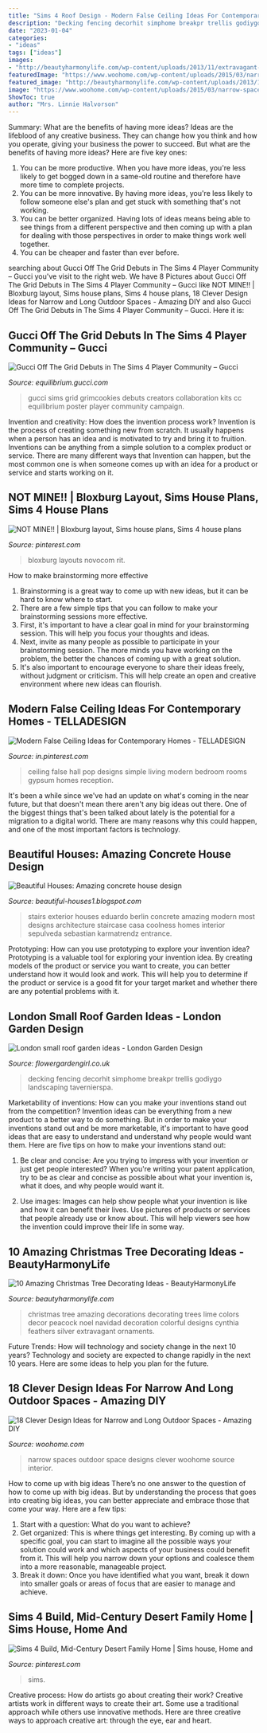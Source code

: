 ```yaml
---
title: "Sims 4 Roof Design - Modern False Ceiling Ideas For Contemporary Homes"
description: "Decking fencing decorhit simphome breakpr trellis godiygo landscaping tavernierspa"
date: "2023-01-04"
categories:
- "ideas"
tags: ["ideas"]
images:
- "http://beautyharmonylife.com/wp-content/uploads/2013/11/extravagant-Christmas-tree-in-blue-and-lime-colors.jpg"
featuredImage: "https://www.woohome.com/wp-content/uploads/2015/03/narrow-space-designs-woohome-7.jpg"
featured_image: "http://beautyharmonylife.com/wp-content/uploads/2013/11/extravagant-Christmas-tree-in-blue-and-lime-colors.jpg"
image: "https://www.woohome.com/wp-content/uploads/2015/03/narrow-space-designs-woohome-7.jpg"
ShowToc: true
author: "Mrs. Linnie Halvorson"
---
```



Summary: What are the benefits of having more ideas?
Ideas are the lifeblood of any creative business. They can change how you think and how you operate, giving your business the power to succeed. But what are the benefits of having more ideas? Here are five key ones:
1. You can be more productive. When you have more ideas, you're less likely to get bogged down in a same-old routine and therefore have more time to complete projects.
2. You can be more innovative. By having more ideas, you're less likely to follow someone else's plan and get stuck with something that's not working.
3. You can be better organized. Having lots of ideas means being able to see things from a different perspective and then coming up with a plan for dealing with those perspectives in order to make things work well together.
4. You can be cheaper and faster than ever before.

	

		
searching about Gucci Off The Grid Debuts in The Sims 4 Player Community – Gucci you've visit to the right web. We have 8 Pictures about Gucci Off The Grid Debuts in The Sims 4 Player Community – Gucci like NOT MINE!! | Bloxburg layout, Sims house plans, Sims 4 house plans, 18 Clever Design Ideas for Narrow and Long Outdoor Spaces - Amazing DIY and also Gucci Off The Grid Debuts in The Sims 4 Player Community – Gucci. Here it is:
		
    
## Gucci Off The Grid Debuts In The Sims 4 Player Community – Gucci

<img loading=lazy src="https://equilibrium.gucci.com/wp-content/uploads/2020/10/GC-campaign-poster_rev.jpg" onerror="this.onerror=null;this.src='https://tse1.mm.bing.net/th?id=OIP.VmHxSFX5WXRzzGYhqX4AfgHaLH&amp;pid=15.1';" alt="Gucci Off The Grid Debuts in The Sims 4 Player Community – Gucci">

_Source: equilibrium.gucci.com_

>gucci sims grid grimcookies debuts creators collaboration kits cc equilibrium poster player community campaign. 

	

Invention and creativity: How does the invention process work?
Invention is the process of creating something new from scratch. It usually happens when a person has an idea and is motivated to try and bring it to fruition. Inventions can be anything from a simple solution to a complex product or service. There are many different ways that Invention can happen, but the most common one is when someone comes up with an idea for a product or service and starts working on it.

    
## NOT MINE!! | Bloxburg Layout, Sims House Plans, Sims 4 House Plans

<img loading=lazy src="https://i.pinimg.com/736x/c6/38/37/c63837f9189163e09bcf5f049f4e82ad.jpg" onerror="this.onerror=null;this.src='https://tse4.mm.bing.net/th?id=OIP.UJS6p09s0iVK5TjzPLN1kwHaFq&amp;pid=15.1';" alt="NOT MINE!! | Bloxburg layout, Sims house plans, Sims 4 house plans">

_Source: pinterest.com_

>bloxburg layouts novocom rit. 

	

How to make brainstorming more effective
1. Brainstorming is a great way to come up with new ideas, but it can be hard to know where to start.
2. There are a few simple tips that you can follow to make your brainstorming sessions more effective.
3. First, it's important to have a clear goal in mind for your brainstorming session. This will help you focus your thoughts and ideas.
4. Next, invite as many people as possible to participate in your brainstorming session. The more minds you have working on the problem, the better the chances of coming up with a great solution.
5. It's also important to encourage everyone to share their ideas freely, without judgment or criticism. This will help create an open and creative environment where new ideas can flourish.

    
## Modern False Ceiling Ideas For Contemporary Homes - TELLADESIGN

<img loading=lazy src="https://i.pinimg.com/736x/5e/c0/fb/5ec0fbbd6e42ddcb7e955544a8638093.jpg" onerror="this.onerror=null;this.src='https://tse4.mm.bing.net/th?id=OIP.VnDQPwogvnK3tU1d89QhGwHaF7&amp;pid=15.1';" alt="Modern False Ceiling Ideas for Contemporary Homes - TELLADESIGN">

_Source: in.pinterest.com_

>ceiling false hall pop designs simple living modern bedroom rooms gypsum homes reception. 

	

It's been a while since we've had an update on what's coming in the near future, but that doesn't mean there aren't any big ideas out there. One of the biggest things that's been talked about lately is the potential for a migration to a digital world. There are many reasons why this could happen, and one of the most important factors is technology.

    
## Beautiful Houses: Amazing Concrete House Design

<img loading=lazy src="http://4.bp.blogspot.com/-HAnvxkQyAnQ/TrRwfPs9sPI/AAAAAAAABxg/lCOdchGPhYI/s1600/nice%2Bhouse%2B8.jpg" onerror="this.onerror=null;this.src='https://tse4.mm.bing.net/th?id=OIP.BK4bh7GfY93BPfguVY80mwHaE8&amp;pid=15.1';" alt="Beautiful Houses: Amazing concrete house design">

_Source: beautiful-houses1.blogspot.com_

>stairs exterior houses eduardo berlin concrete amazing modern most designs architecture staircase casa coolness homes interior sepulveda sebastian karmatrendz entrance. 

	

Prototyping: How can you use prototyping to explore your invention idea?
Prototyping is a valuable tool for exploring your invention idea. By creating models of the product or service you want to create, you can better understand how it would look and work. This will help you to determine if the product or service is a good fit for your target market and whether there are any potential problems with it.

    
## London Small Roof Garden Ideas - London Garden Design

<img loading=lazy src="https://flowergardengirl.co.uk/wp-content/uploads/2012/06/hardwood-deck-roof-terrace-privacy-screen-raised-planter-and-floating-bench.JPG" onerror="this.onerror=null;this.src='https://tse4.mm.bing.net/th?id=OIP.I1kbF-a50ZoGY1bj6yx27gHaJ4&amp;pid=15.1';" alt="London small roof garden ideas - London Garden Design">

_Source: flowergardengirl.co.uk_

>decking fencing decorhit simphome breakpr trellis godiygo landscaping tavernierspa. 

	

Marketability of inventions: How can you make your inventions stand out from the competition?
Invention ideas can be everything from a new product to a better way to do something. But in order to make your inventions stand out and be more marketable, it's important to have good ideas that are easy to understand and understand why people would want them. Here are five tips on how to make your inventions stand out:
1. Be clear and concise: Are you trying to impress with your invention or just get people interested? When you're writing your patent application, try to be as clear and concise as possible about what your invention is, what it does, and why people would want it.

2. Use images: Images can help show people what your invention is like and how it can benefit their lives. Use pictures of products or services that people already use or know about. This will help viewers see how the invention could improve their life in some way.

    
## 10 Amazing Christmas Tree Decorating Ideas - BeautyHarmonyLife

<img loading=lazy src="http://beautyharmonylife.com/wp-content/uploads/2013/11/extravagant-Christmas-tree-in-blue-and-lime-colors.jpg" onerror="this.onerror=null;this.src='https://tse2.mm.bing.net/th?id=OIP.SzWvolziaKXurRG-KtndoAHaLH&amp;pid=15.1';" alt="10 Amazing Christmas Tree Decorating Ideas - BeautyHarmonyLife">

_Source: beautyharmonylife.com_

>christmas tree amazing decorations decorating trees lime colors decor peacock noel navidad decoration colorful designs cynthia feathers silver extravagant ornaments. 

	

Future Trends: How will technology and society change in the next 10 years?
Technology and society are expected to change rapidly in the next 10 years. Here are some ideas to help you plan for the future.

    
## 18 Clever Design Ideas For Narrow And Long Outdoor Spaces - Amazing DIY

<img loading=lazy src="https://www.woohome.com/wp-content/uploads/2015/03/narrow-space-designs-woohome-7.jpg" onerror="this.onerror=null;this.src='https://tse4.mm.bing.net/th?id=OIP.uXuCxTfFBHkypkaD1knqewHaJ4&amp;pid=15.1';" alt="18 Clever Design Ideas for Narrow and Long Outdoor Spaces - Amazing DIY">

_Source: woohome.com_

>narrow spaces outdoor space designs clever woohome source interior. 

	

How to come up with big ideas
There’s no one answer to the question of how to come up with big ideas. But by understanding the process that goes into creating big ideas, you can better appreciate and embrace those that come your way. Here are a few tips:
1. Start with a question: What do you want to achieve?
2. Get organized: This is where things get interesting. By coming up with a specific goal, you can start to imagine all the possible ways your solution could work and which aspects of your business could benefit from it. This will help you narrow down your options and coalesce them into a more reasonable, manageable project.
3. Break it down: Once you have identified what you want, break it down into smaller goals or areas of focus that are easier to manage and achieve.

    
## Sims 4 Build, Mid-Century Desert Family Home | Sims House, Home And

<img loading=lazy src="https://i.pinimg.com/736x/bc/64/bc/bc64bc9e553ee66edeb9592659ae7baa.jpg" onerror="this.onerror=null;this.src='https://tse2.mm.bing.net/th?id=OIP.IWljKYFShVuUmdq92T_yHwHaHa&amp;pid=15.1';" alt="Sims 4 Build, Mid-Century Desert Family Home | Sims house, Home and">

_Source: pinterest.com_

>sims. 

	

Creative process: How do artists go about creating their work?
Creative artists work in different ways to create their art. Some use a traditional approach while others use innovative methods. Here are three creative ways to approach creative art: through the eye, ear and heart.

